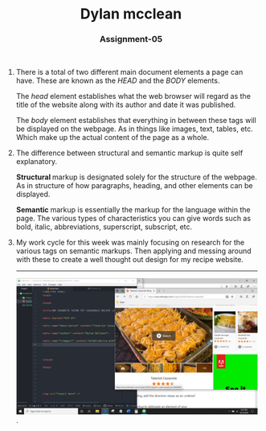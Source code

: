 <center>

# Dylan mcclean

### Assignment-05

</center>

<br />

<ol>

<li>

There is a total of two different main document elements a page can have. These are known as the <i> HEAD </i> and the <i> BODY </i> elements.

<p>

The <i> head </i> element establishes what the web browser will regard as the title of the website along with its author and date it was published.

</p>

<p>

The <i> body </i> element establishes that everything in between these tags will be displayed on the webpage. As in things like images, text, tables, etc. Which make up the actual content of the page as a whole.

</p>

</li>

<li>

The difference between structural and semantic markup is quite self explanatory.

<p>

 <b> Structural </b> markup is designated solely for the structure of the webpage. As in structure of how paragraphs, heading, and other elements can be displayed.

 </p>

<p>

<b> Semantic </b> markup is essentially the markup for the language within the page.
The various types of characteristics you can give words such as bold, italic, abbreviations, superscript, subscript, etc.

<li>

My work cycle for this week was mainly focusing on research for the various tags on semantic markups. Then applying and messing around with these to create a well thought out design for my recipe website. 

</li>


</p>



</li>



<hr>

![SCREENSHOT OF ASSIGNMENT 5 PROGRESS](Images/screenshot.png).
